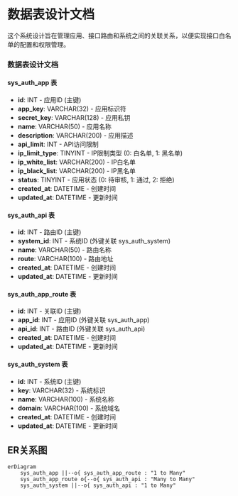 # 数据表设计文档

这个系统设计旨在管理应用、接口路由和系统之间的关联关系，以便实现接口白名单的配置和权限管理。

### 数据表设计文档

#### sys_auth_app 表
- **id**: INT - 应用ID (主键)
- **app_key**: VARCHAR(32) - 应用标识符
- **secret_key**: VARCHAR(128) - 应用私钥
- **name**: VARCHAR(50) - 应用名称
- **description**: VARCHAR(200) - 应用描述
- **api_limit**: INT - API访问限制
- **ip_limit_type**: TINYINT - IP限制类型 (0: 白名单, 1: 黑名单)
- **ip_white_list**: VARCHAR(200) - IP白名单
- **ip_black_list**: VARCHAR(200) - IP黑名单
- **status**: TINYINT - 应用状态 (0: 待审核, 1: 通过, 2: 拒绝)
- **created_at**: DATETIME - 创建时间
- **updated_at**: DATETIME - 更新时间

#### sys_auth_api 表
- **id**: INT - 路由ID (主键)
- **system_id**: INT - 系统ID (外键关联 sys_auth_system)
- **name**: VARCHAR(50) - 路由名称
- **route**: VARCHAR(100) - 路由地址
- **created_at**: DATETIME - 创建时间
- **updated_at**: DATETIME - 更新时间

#### sys_auth_app_route 表
- **id**: INT - 关联ID (主键)
- **app_id**: INT - 应用ID (外键关联 sys_auth_app)
- **api_id**: INT - 路由ID (外键关联 sys_auth_api)
- **created_at**: DATETIME - 创建时间
- **updated_at**: DATETIME - 更新时间

#### sys_auth_system 表
- **id**: INT - 系统ID (主键)
- **key**: VARCHAR(32) - 系统标识
- **name**: VARCHAR(100) - 系统名称
- **domain**: VARCHAR(100) - 系统域名
- **created_at**: DATETIME - 创建时间
- **updated_at**: DATETIME - 更新时间

## ER关系图

```mermaid
erDiagram
    sys_auth_app ||--o{ sys_auth_app_route : "1 to Many"
    sys_auth_app_route o{--o{ sys_auth_api : "Many to Many" 
    sys_auth_system ||--o{ sys_auth_api : "1 to Many"
```
